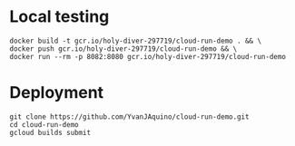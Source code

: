 # Local testing

```shell
docker build -t gcr.io/holy-diver-297719/cloud-run-demo . && \
docker push gcr.io/holy-diver-297719/cloud-run-demo && \
docker run --rm -p 8082:8080 gcr.io/holy-diver-297719/cloud-run-demo
```

# Deployment

```shell 
git clone https://github.com/YvanJAquino/cloud-run-demo.git
cd cloud-run-demo
gcloud builds submit
```
